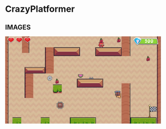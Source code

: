 # CrazyPlatformer
 
## IMAGES

![image](https://github.com/salihdeg/gitHubImages/blob/583977a5dbb8c752be2bb39e84ed3a8684c55d68/games-screenshots/2D_Platform.png)
